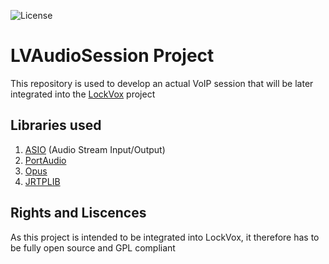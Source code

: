 ![License](https://img.shields.io/github/license/ValentinGrim/LockVox)

# LVAudioSession Project
This repository is used to develop an actual VoIP session that will be later integrated into the [LockVox](https://github.com/ValentinGrim/LockVox) project

## Libraries used
1. [ASIO](https://new.steinberg.net/developers/) (Audio Stream Input/Output)
2. [PortAudio](http://files.portaudio.com/download.html)
3. [Opus](https://opus-codec.org/downloads/)
4. [JRTPLIB](https://github.com/j0r1/JRTPLIB) 

## Rights and Liscences
As this project is intended to be integrated into LockVox, it therefore has to be fully open source and GPL compliant
